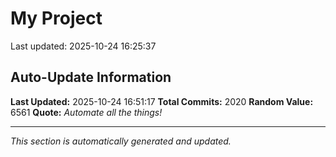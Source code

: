 # My Project


Last updated: 2025-10-24 16:25:37











































































































































































































































































































































































































































































































































































































































































































































































































































































































































































































































































































































































































































































































































































































































































































































































































































































































































































































































































































































































































































































































































































































































































































































































































































































































## Auto-Update Information

**Last Updated:** 2025-10-24 16:51:17
**Total Commits:** 2020
**Random Value:** 6561
**Quote:** _Automate all the things!_

---
_This section is automatically generated and updated._